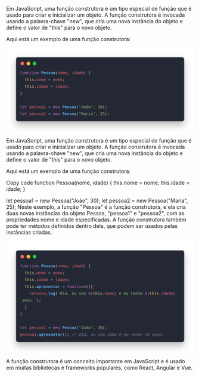 Em JavaScript, uma função construtora é um tipo especial de função que é usado para criar e inicializar um objeto. A função construtora é invocada usando a palavra-chave "new", que cria uma nova instância do objeto e define o valor de "this" para o novo objeto.

Aqui está um exemplo de uma função construtora:

![Screeshot](img/ft1.png)

Em JavaScript, uma função construtora é um tipo especial de função que é usado para criar e inicializar um objeto. A função construtora é invocada usando a palavra-chave "new", que cria uma nova instância do objeto e define o valor de "this" para o novo objeto.

Aqui está um exemplo de uma função construtora:

Copy code
function Pessoa(nome, idade) {
  this.nome = nome;
  this.idade = idade;
}

let pessoa1 = new Pessoa("João", 30);
let pessoa2 = new Pessoa("Maria", 25);
Neste exemplo, a função "Pessoa" é a função construtora, e ela cria duas novas instâncias do objeto Pessoa, "pessoa1" e "pessoa2", com as propriedades nome e idade especificadas. A função construtora também pode ter métodos definidos dentro dela, que podem ser usados ​​pelas instâncias criadas.

![Screeshot](img/ft2.png)

A função construtora é um conceito importante em JavaScript e é usado em muitas bibliotecas e frameworks populares, como React, Angular e Vue.
